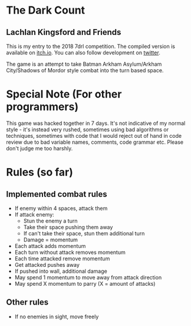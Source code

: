 # The Dark Count
## Lachlan Kingsford and Friends

This is my entry to the 2018 7drl competition. The compiled version is
available on [itch.io](https://nerdygentleman.itch.io/7drl18). You can also
follow development on [twitter](https://twitter.com/thelochok).

The game is an attempt to take Batman Arkham Asylum/Arkham City/Shadows of 
Mordor style combat into the turn based space.

# Special Note (For other programmers)

This game was hacked together in 7 days. It's not indicative of my normal 
style - it's instead very rushed, sometimes using bad algorithms or techniques,
sometimes with code that I would reject out of hand in code review due to
bad variable names, comments, code grammar etc. Please don't judge me too
harshly.

# Rules (so far)

## Implemented combat rules
- If enemy within 4 spaces, attack them
- If attack enemy:
	- Stun the enemy a turn
	- Take their space pushing them away
	- If can't take their space, stun them additional turn
	- Damage = momentum
- Each attack adds momentum
- Each turn without attack removes momentum
- Each time attacked remove momentum
- Get attacked pushes away
- If pushed into wall, additional damage
- May spend 1 momentum to move away from attack direction
- May spend X momentum to parry (X = amount of attacks)

## Other rules
- If no enemies in sight, move freely
